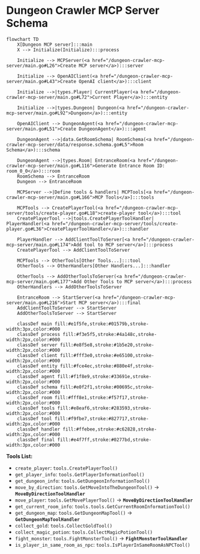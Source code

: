# Dungeon Crawler MCP Server Schema

```mermaid
flowchart TD
    X[Dungeon MCP server]:::main
    X --> Initialize(Initialize):::process

    Initialize --> MCPServer(<a href="/dungeon-crawler-mcp-server/main.go#L26">Create MCP server</a>):::server

    Initialize --> OpenAIClient(<a href="/dungeon-crawler-mcp-server/main.go#L43">Create OpenAI client</a>):::client

    Initialize -->|types.Player| CurrentPlayer(<a href="/dungeon-crawler-mcp-server/main.go#L72">Current Player</a>):::entity

    Initialize -->|types.Dungeon| Dungeon(<a href="/dungeon-crawler-mcp-server/main.go#L92">Dungeon</a>):::entity

    OpenAIClient --> DungeonAgent(<a href="/dungeon-crawler-mcp-server/main.go#L51">Create DungeonAgent</a>):::agent

    DungeonAgent -->|data.GetRoomSchema| RoomSchema(<a href="/dungeon-crawler-mcp-server/data/response.schema.go#L5">Room Schema</a>):::schema

    DungeonAgent -->|types.Room| EntranceRoom(<a href="/dungeon-crawler-mcp-server/main.go#L116">Generate Entrance Room ID: room_0_0</a>):::room
    RoomSchema --> EntranceRoom
    Dungeon --> EntranceRoom

    MCPServer -->|Define tools & handlers| MCPTools[<a href="/dungeon-crawler-mcp-server/main.go#L166">MCP Tools</a>]:::tools

    MCPTools --> CreatePlayerTool(<a href="/dungeon-crawler-mcp-server/tools/create-player.go#L18">create-player tool</a>):::tool
    CreatePlayerTool -->|tools.CreatePlayerToolHandler| PlayerHandler(<a href="/dungeon-crawler-mcp-server/tools/create-player.go#L36">CreatePlayerToolHandler</a>):::handler

    PlayerHandler --> AddClientToolToServer[<a href="/dungeon-crawler-mcp-server/main.go#L174">Add tool to MCP server</a>]:::process
    CreatePlayerTool --> AddClientToolToServer

    MCPTools --> OtherTools[Other Tools...]:::tool
    OtherTools --> OtherHandlers[Other Handlers...]:::handler

    OtherTools --> AddOtherToolsToServer(<a href="/dungeon-crawler-mcp-server/main.go#L177">Add Other Tools to MCP server</a>):::process
    OtherHandlers --> AddOtherToolsToServer

    EntranceRoom --> StartServer(<a href="/dungeon-crawler-mcp-server/main.go#L216">Start MCP server</a>):::final
    AddClientToolToServer --> StartServer
    AddOtherToolsToServer --> StartServer

    classDef main fill:#e1f5fe,stroke:#01579b,stroke-width:3px,color:#000
    classDef process fill:#f3e5f5,stroke:#4a148c,stroke-width:2px,color:#000
    classDef server fill:#e8f5e8,stroke:#1b5e20,stroke-width:2px,color:#000
    classDef client fill:#fff3e0,stroke:#e65100,stroke-width:2px,color:#000
    classDef entity fill:#fce4ec,stroke:#880e4f,stroke-width:2px,color:#000
    classDef agent fill:#f1f8e9,stroke:#33691e,stroke-width:2px,color:#000
    classDef schema fill:#e0f2f1,stroke:#00695c,stroke-width:2px,color:#000
    classDef room fill:#fff8e1,stroke:#f57f17,stroke-width:2px,color:#000
    classDef tools fill:#e8eaf6,stroke:#283593,stroke-width:2px,color:#000
    classDef tool fill:#f9fbe7,stroke:#827717,stroke-width:2px,color:#000
    classDef handler fill:#ffebee,stroke:#c62828,stroke-width:2px,color:#000
    classDef final fill:#e4f7ff,stroke:#0277bd,stroke-width:3px,color:#000
```

**Tools List:**
- `create_player`: `tools.CreatePlayerTool()`
- `get_player_info`: `tools.GetPlayerInformationTool()`
- `get_dungeon_info`: `tools.GetDungeonInformationTool()`
- `move_by_direction`: `tools.GetMoveIntoTheDungeonTool()` -> **`MoveByDirectionToolHandler`**
- `move_player`: `tools.GetMovePlayerTool()` -> **`MoveByDirectionToolHandler`**
- `get_current_room_info`: `tools.tools.GetCurrentRoomInformationTool()`
- `get_dungeon_map`: `tools.GetDungeonMapTool()` -> **`GetDungeonMapToolHandler`**
- `collect_gold`: `tools.CollectGoldTool()`
- `collect_magic_potion`: `tools.CollectMagicPotionTool()`
- `fight_monster`: `tools.FightMonsterTool()` -> **`FightMonsterToolHandler`**
- `is_player_in_same_room_as_npc`: `tools.IsPlayerInSameRoomAsNPCTool()`